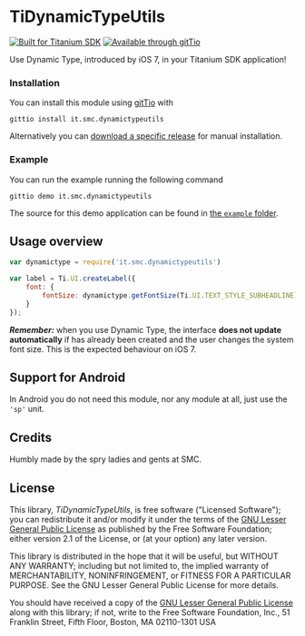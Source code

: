 TiDynamicTypeUtils
==========

[![Built for Titanium SDK][ti-badge]][ti]
[![Available through gitTio][gittio-badge]][gittio-page]

[ti-badge]: http://www-static.appcelerator.com/badges/titanium-git-badge-sq.png
[ti]: http://www.appcelerator.com/titanium/
[gittio-badge]: http://gitt.io/badge.png
[gittio-page]: http://gitt.io/component/it.smc.dynamictypeutils

Use Dynamic Type, introduced by iOS 7, in your Titanium SDK application!

### Installation

You can install this module using [gitTio][gittio-cli] with

    gittio install it.smc.dynamictypeutils

Alternatively you can [download a specific release][rls] for manual installation.

[rls]: https://github.com/smclab/TiDynamicTypeUtils/releases
[gittio-cli]: http://gitt.io/cli

### Example

You can run the example running the following command

    gittio demo it.smc.dynamictypeutils

The source for this demo application can be found in [the `example` folder][exm].

[exm]: https://github.com/smclab/TiDynamicTypeUtils/tree/master/example


Usage overview
--------------

```js
var dynamictype = require('it.smc.dynamictypeutils')

var label = Ti.UI.createLabel({
	font: {
		fontSize: dynamictype.getFontSize(Ti.UI.TEXT_STYLE_SUBHEADLINE)
	}
});
```

***Remember:*** when you use Dynamic Type, the interface **does not update automatically** if has already been created and the user changes the system font size. This is the expected behaviour on iOS 7.

Support for Android
-------------------

In Android you do not need this module, nor any module at all, just use the `'sp'` unit.


Credits
-------

Humbly made by the spry ladies and gents at SMC.


License
-------

This library, *TiDynamicTypeUtils*, is free software ("Licensed Software"); you can
redistribute it and/or modify it under the terms of the [GNU Lesser General
Public License](http://www.gnu.org/licenses/lgpl-2.1.html) as published by the
Free Software Foundation; either version 2.1 of the License, or (at your
option) any later version.

This library is distributed in the hope that it will be useful, but WITHOUT ANY
WARRANTY; including but not limited to, the implied warranty of MERCHANTABILITY,
NONINFRINGEMENT, or FITNESS FOR A PARTICULAR PURPOSE. See the GNU Lesser General
Public License for more details.

You should have received a copy of the [GNU Lesser General Public
License](http://www.gnu.org/licenses/lgpl-2.1.html) along with this library; if
not, write to the Free Software Foundation, Inc., 51 Franklin Street, Fifth
Floor, Boston, MA 02110-1301 USA
